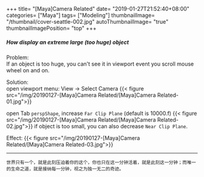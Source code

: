 +++
title= "[Maya]Camera Related"
date= "2019-01-27T21:52:40+08:00"
categories= ["Maya"]
tags= ["Modeling"]
thumbnailImage= "/thumbnail/cover-seattle-002.jpg"
autoThumbnailImage= "true"
thumbnailImagePosition= "top"
+++

##### How display an extreme large (too huge) object
<!--more-->
Problem:  
If an object is too huge, you can't see it in viewport event you scroll mouse wheel on and on.

Solution:  
open viewport menu: View -> Select Camera
{{< figure src="/img/20190127-[Maya]Camera Related/[Maya]Camera Related-01.jpg">}}

open Tab `perspShape`, increase `Far Clip Plane` (default is 10000.f)
{{< figure src="/img/20190127-[Maya]Camera Related/[Maya]Camera Related-02.jpg">}}
if object is too small, you can also decrease `Near Clip Plane`.

Effect:
{{< figure src="/img/20190127-[Maya]Camera Related/[Maya]Camera Related-03.jpg">}}


***
`世界只有一个，就是此刻压迫着你的这个，你也只在这一分钟活着，就是此刻这一分钟；而唯一的生命之道，就是接纳每一分钟，视之为独一无二的奇迹。`
